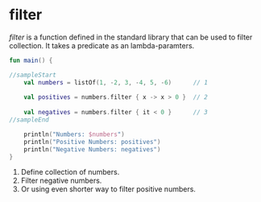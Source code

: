 # filter

*filter* is a function defined in the standard library that can be used to filter collection. It takes a predicate as an lambda-paramters. 

<div class="language-kotlin" theme="idea">

```kotlin
fun main() {

//sampleStart
    val numbers = listOf(1, -2, 3, -4, 5, -6)      // 1
    
    val positives = numbers.filter { x -> x > 0 }  // 2
    
    val negatives = numbers.filter { it < 0 }      // 3
//sampleEnd

    println("Numbers: $numbers")
    println("Positive Numbers: positives")
    println("Negative Numbers: negatives")
}
```

</div>

1. Define collection of numbers.
2. Filter negative numbers.
3. Or using even shorter way to filter positive numbers. 
